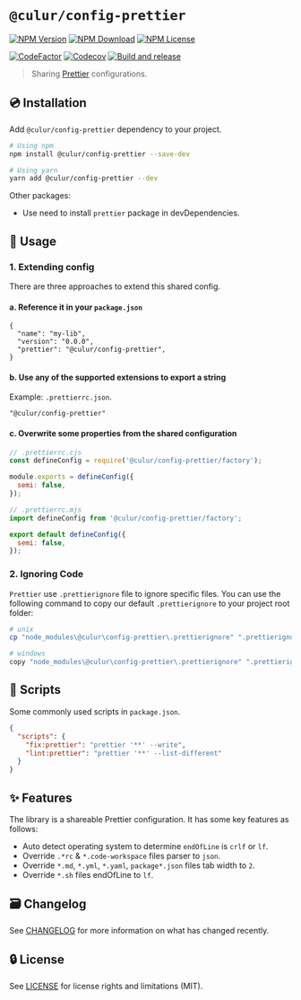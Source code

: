 # `@culur/config-prettier`

[![NPM Version](https://img.shields.io/npm/v/@culur/config-prettier?logo=npm)](https://www.npmjs.com/package/@culur/config-prettier)
[![NPM Download](https://img.shields.io/npm/dm/@culur/config-prettier?logo=npm)](https://www.npmjs.com/package/@culur/config-prettier)
[![NPM License](https://img.shields.io/npm/l/@culur/config-prettier)](../../LICENSE)

[![CodeFactor](https://www.codefactor.io/repository/github/culur/culur/badge)](https://www.codefactor.io/repository/github/culur/culur)
[![Codecov](https://img.shields.io/codecov/c/github/culur/culur)](https://app.codecov.io/gh/culur/culur)
[![Build and release](https://github.com/culur/culur/actions/workflows/build-and-release.yml/badge.svg)](https://github.com/culur/culur/actions/workflows/build-and-release.yml)

> Sharing [Prettier](https://prettier.io) configurations.

## 💿 Installation

Add `@culur/config-prettier` dependency to your project.

```bash
# Using npm
npm install @culur/config-prettier --save-dev

# Using yarn
yarn add @culur/config-prettier --dev
```

Other packages:

- Use need to install `prettier` package in devDependencies.

## 📖 Usage

### 1. Extending config

There are three approaches to extend this shared config.

#### a. Reference it in your `package.json`

```jsonc
{
  "name": "my-lib",
  "version": "0.0.0",
  "prettier": "@culur/config-prettier",
}
```

#### b. Use any of the supported extensions to export a string

Example: `.prettierrc.json`.

```jsonc
"@culur/config-prettier"
```

#### c. Overwrite some properties from the shared configuration

```js
// .prettierrc.cjs
const defineConfig = require('@culur/config-prettier/factory');

module.exports = defineConfig({
  semi: false,
});
```

```js
// .prettierrc.mjs
import defineConfig from '@culur/config-prettier/factory';

export default defineConfig({
  semi: false,
});
```

### 2. Ignoring Code

`Prettier` use `.prettierignore` file to ignore specific files. You can use the following command to copy our default `.prettierignore` to your project root folder:

```bash
# unix
cp "node_modules\@culur\config-prettier\.prettierignore" ".prettierignore"

# windows
copy "node_modules\@culur\config-prettier\.prettierignore" ".prettierignore"
```

## 📜 Scripts

Some commonly used scripts in `package.json`.

```json
{
  "scripts": {
    "fix:prettier": "prettier '**' --write",
    "lint:prettier": "prettier '**' --list-different"
  }
}
```

## ✨ Features

The library is a shareable Prettier configuration. It has some key features as follows:

- Auto detect operating system to determine `endOfLine` is `crlf` or `lf`.
- Override `.*rc` & `*.code-workspace` files parser to `json`.
- Override `*.md`, `*.yml`, `*.yaml`, `package*.json` files tab width to `2`.
- Override `*.sh` files endOfLine to `lf`.

## 🗃️ Changelog

See [CHANGELOG](CHANGELOG.md) for more information on what has changed recently.

## 🔒 License

See [LICENSE](../../LICENSE) for license rights and limitations (MIT).
